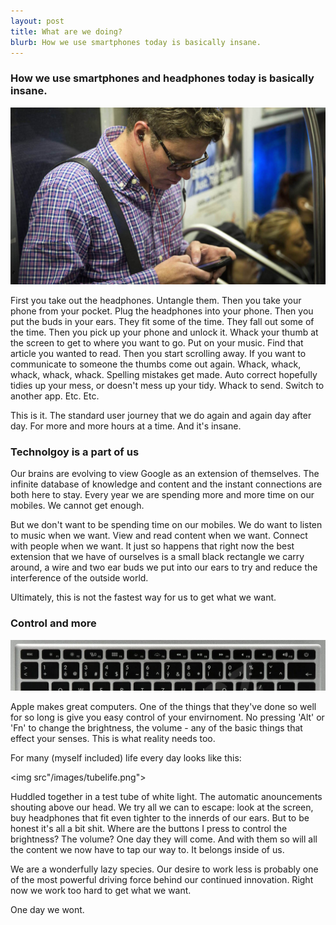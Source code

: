```yaml
---
layout: post
title: What are we doing?
blurb: How we use smartphones today is basically insane.
---
```


<h3>How we use smartphones and headphones today is basically insane.</h3>

<img src="/images/tubeman.jpg">

First you take out the headphones. Untangle them. Then you take your phone from your pocket. Plug the headphones into your phone. Then you put the buds in your ears. They fit some of the time. They fall out some of the time. Then you pick up your phone and unlock it. Whack your thumb at the screen to get to where you want to go. Put on your music. Find that article you wanted to read. Then you start scrolling away. If you want to communicate to someone the thumbs come out again. Whack, whack, whack, whack, whack. Spelling mistakes get made. Auto correct hopefully tidies up your mess, or doesn't mess up your tidy. Whack to send. Switch to another app. Etc. Etc.

This is it. The standard user journey that we do again and again day after day. For more and more hours at a time. And it's insane. 

<h3>Technolgoy is a part of us</h3>

Our brains are evolving to view Google as an extension of themselves. The infinite database of knowledge and content and the instant connections are both here to stay. Every year we are spending more and more time on our mobiles. We cannot get enough. 

But we don't want to be spending time on our mobiles. We do want to listen to music when we want. View and read content when we want. Connect with people when we want. It just so happens that right now the best extension that we have of ourselves is a small black rectangle we carry around, a wire and two ear buds we put into our ears to try and reduce the interference of the outside world. 

Ultimately, this is not the fastest way for us to get what we want.

<h3>Control and more</h3>

<img src="/images/applekeyboard.png">

Apple makes great computers. One of the things that they've done so well for so long is give you easy control of your envirnoment. No pressing 'Alt' or 'Fn' to change the brightness, the volume - any of the basic things that effect your senses. This is what reality needs too. 

For many (myself included) life every day looks like this:

<img src"/images/tubelife.png">

Huddled together in a test tube of white light. The automatic anouncements shouting above our head. We try all we can to escape: look at the screen, buy headphones that fit even tighter to the innerds of our ears. But to be honest it's all a bit shit. Where are the buttons I press to control the brightness? The volume? One day they will come. And with them so will all the content we now have to tap our way to. It belongs inside of us. 

We are a wonderfully lazy species. Our desire to work less is probably one of the most powerful driving force behind our continued innovation. Right now we work too hard to get what we want. 

One day we wont.



